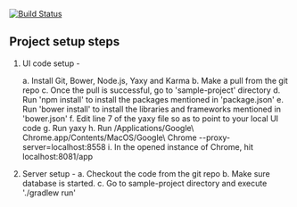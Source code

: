 
[![Build Status](https://travis-ci.org/striderarun/birthday-app.svg?branch=master)](https://travis-ci.org/striderarun/birthday-app)

Project setup steps
--------------------------------

1) UI code setup -

    a. Install Git, Bower, Node.js, Yaxy and Karma
    b. Make a pull from the git repo
    c. Once the pull is successful, go to 'sample-project' directory
    d. Run 'npm install' to install the packages mentioned in 'package.json'
    e. Run 'bower install' to install the libraries and frameworks mentioned in 'bower.json'
    f. Edit line 7 of the yaxy file so as to point to your local UI code
    g. Run yaxy
    h. Run /Applications/Google\ Chrome.app/Contents/MacOS/Google\ Chrome --proxy-server=localhost:8558
    i. In the opened instance of Chrome, hit localhost:8081/app

2) Server setup -
    a. Checkout the code from the git repo
    b. Make sure database is started.
    c. Go to sample-project directory and execute './gradlew run'
